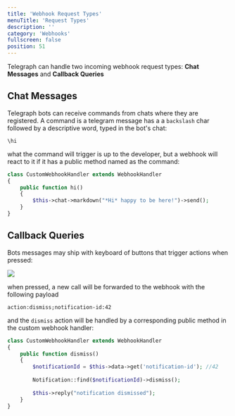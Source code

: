 ```yaml
---
title: 'Webhook Request Types'
menuTitle: 'Request Types'
description: ''
category: 'Webhooks'
fullscreen: false 
position: 51
---
```



Telegraph can handle two incoming webhook request types: **Chat Messages** and **Callback Queries**

## Chat Messages

Telegraph bots can receive commands from chats where they are registered. A command is a telegram message has a a `backslash` char followed by a descriptive word, typed in the bot's chat:

```
\hi
```

what the command will trigger is up to the developer, but a webhook will react to it if it has a public method named as the command:

```php
class CustomWebhookHandler extends WebhookHandler
{
    public function hi()
    {
        $this->chat->markdown("*Hi* happy to be here!")->send();
    }
}
```

## Callback Queries

Bots messages may ship with keyboard of buttons that trigger actions when pressed:

<img src="screenshots/keyboard-example.png" />

when pressed, a new call will be forwarded to the webhook with the following payload

```
action:dismiss;notification-id:42
```

and the `dismiss` action will be handled by a corresponding public method in the custom webhook handler:

```php
class CustomWebhookHandler extends WebhookHandler
{
    public function dismiss()
    {
        $notificationId = $this->data->get('notification-id'); //42
        
        Notification::find($notificationId)->dismiss();
        
        $this->reply("notification dismissed");
    }
}
```
